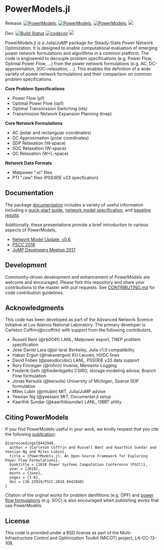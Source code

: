 # PowerModels.jl

Release: [![PowerModels](http://pkg.julialang.org/badges/PowerModels_0.4.svg)](http://pkg.julialang.org/?pkg=PowerModels), [![PowerModels](http://pkg.julialang.org/badges/PowerModels_0.5.svg)](http://pkg.julialang.org/?pkg=PowerModels), [![PowerModels](http://pkg.julialang.org/badges/PowerModels_0.6.svg)](http://pkg.julialang.org/?pkg=PowerModels),
[![](https://img.shields.io/badge/docs-stable-blue.svg)](https://lanl-ansi.github.io/PowerModels.jl/stable/)

Dev:
[![Build Status](https://travis-ci.org/lanl-ansi/PowerModels.jl.svg?branch=master)](https://travis-ci.org/lanl-ansi/PowerModels.jl)
[![codecov](https://codecov.io/gh/lanl-ansi/PowerModels.jl/branch/master/graph/badge.svg)](https://codecov.io/gh/lanl-ansi/PowerModels.jl)
[![](https://img.shields.io/badge/docs-latest-blue.svg)](https://lanl-ansi.github.io/PowerModels.jl/latest/)

PowerModels.jl is a Julia/JuMP package for Steady-State Power Network Optimization.
It is designed to enable computational evaluation of emerging power network formulations and algorithms in a common platform.
The code is engineered to decouple problem specifications (e.g. Power Flow, Optimal Power Flow, ...) from the power network formulations (e.g. AC, DC-approximation, SOC-relaxation, ...).
This enables the definition of a wide variety of power network formulations and their comparison on common problem specifications.

**Core Problem Specifications**
* Power Flow (pf)
* Optimal Power Flow (opf)
* Optimal Transmission Switching (ots)
* Transmission Network Expansion Planning (tnep)

**Core Network Formulations**
* AC (polar and rectangular coordinates)
* DC Approximation (polar coordinates)
* SDP Relaxation (W-space)
* SOC Relaxation (W-space)
* QC Relaxation (W+L-space)

**Network Data Formats**
* Matpower ".m" files
* PTI ".raw" files (PSS(R)E v33 specfication)


## Documentation

The package [documentation](https://lanl-ansi.github.io/PowerModels.jl/stable/) includes a variety of useful information including a [quick-start guide](https://lanl-ansi.github.io/PowerModels.jl/stable/quickguide.html), [network model specification](https://lanl-ansi.github.io/PowerModels.jl/stable/network-data.html), and [baseline results](https://lanl-ansi.github.io/PowerModels.jl/stable/experiment-results.html).

Additionally, these presentations provide a brief introduction to various aspects of PowerModels,
- [Network Model Update, v0.6](https://youtu.be/j7r4onyiNRQ)
- [PSCC 2018](https://youtu.be/AEEzt3IjLaM)
- [JuMP Developers Meetup 2017](https://youtu.be/W4LOKR7B4ts)


## Development

Community-driven development and enhancement of PowerModels are welcome and encouraged. Please fork this repository and share your contributions to the master with pull requests.  See [CONTRIBUTING.md](https://github.com/lanl-ansi/PowerModels.jl/blob/master/CONTRIBUTING.md) for code contribution guidelines.


## Acknowledgments

This code has been developed as part of the Advanced Network Science Initiative at Los Alamos National Laboratory.
The primary developer is Carleton Coffrin(@ccoffrin) with support from the following contributors,
- Russell Bent (@rb004f) LANL, Matpower export, TNEP problem specification
- Jose Daniel Lara (@jd-lara) Berkeley, Julia v1.0 compatibility
- Hakan Ergun (@hakanergun) KU Leuven, HVDC lines
- David Fobes (@pseudocubic) LANL, PSS(R)E v33 data support
- Rory Finnegan (@rofinn) Invenia, Memento Logging
- Frederik Geth (@frederikgeth) CSIRO, storage modeling advise, Branch Flow formulation
- Jonas Kersulis (@kersulis) University of Michigan, Sparse SDP formulation
- Miles Lubin (@mlubin) MIT, Julia/JuMP advise
- Yeesian Ng (@yeesian) MIT, Documenter.jl setup
- Kaarthik Sundar (@kaarthiksundar) LANL, OBBT utility


## Citing PowerModels

If you find PowerModels useful in your work, we kindly request that you cite the following [publication](https://ieeexplore.ieee.org/document/8442948/):
```
@inproceedings{8442948, 
  author = {Carleton Coffrin and Russell Bent and Kaarthik Sundar and Yeesian Ng and Miles Lubin}, 
  title = {PowerModels.jl: An Open-Source Framework for Exploring Power Flow Formulations}, 
  booktitle = {2018 Power Systems Computation Conference (PSCC)}, 
  year = {2018},
  month = {June},
  pages = {1-8}, 
  doi = {10.23919/PSCC.2018.8442948}
}
```
Citation of the orginal works for problem denifitions (e.g. OPF) and [power flow formulations](https://lanl-ansi.github.io/PowerModels.jl/stable/formulation-details.html) (e.g. SOC) is also encouraged when publishing works that use PowerModels.


## License

This code is provided under a BSD license as part of the Multi-Infrastructure Control and Optimization Toolkit (MICOT) project, LA-CC-13-108.
